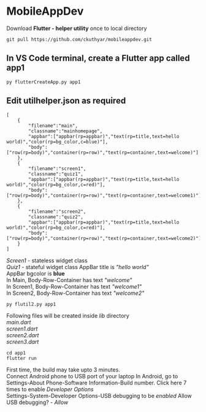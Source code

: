 # MobileAppDev
Download **Flutter - helper utility** once to local directory
```
git pull https://github.com/ckuthyar/mobileappdev.git
```
## In VS Code terminal, create a Flutter app called app1
```
py flutterCreateApp.py app1
```

## Edit utilhelper.json as required
```
[
    {
        "filename":"main",
        "classname":"mainhomepage",
        "appbar":["appbar(rp=appbar)","text(rp=title,text=hello world)","color(rp=bg_color,c=blue)"],
        "body":["row(rp=body)","container(rp=row)","text(rp=container,text=welcome)"]
    },
    {
        "filename":"screen1",
        "classname":"quiz1",
        "appbar":["appbar(rp=appbar)","text(rp=title,text=hello world)","color(rp=bg_color,c=red)"],
        "body":["row(rp=body)","container(rp=row)","text(rp=container,text=welcome1)"]
    },
    {
        "filename":"screen2",
        "classname":"quiz2",
        "appbar":["appbar(rp=appbar)","text(rp=title,text=hello world)","color(rp=bg_color,c=red)"],
        "body":["row(rp=body)","container(rp=row)","text(rp=container,text=welcome2)"]
    }
]
```
*Screen1* - stateless widget class   
*Quiz1* - stateful widget class
AppBar title is *"hello world"*   
AppBar bgcolor is **blue**   
In Main, 
Body-Row-Container has text *"welcome"*   
In Screen1, 
Body-Row-Container has text *"welcome1"*  
In Screen2, 
Body-Row-Container has text *"welcome2"*  

```
py flutil2.py app1
```
Following files will be created inside *lib* directory   
*main.dart*     
*screen1.dart*     
*screen2.dart*   
*screen3.dart*   
```
cd app1
flutter run
```
First time, the build may take upto 3 minutes.   
Connect Android phone to USB port of your laptop
In Android, go to Settings-About Phone-Software Information-Build number.     Click here 7 times to enable *Developer Options*  
Settings-System-Developer Options-USB debugging to be *enabled*
Allow USB debugging? - *Allow*

 
